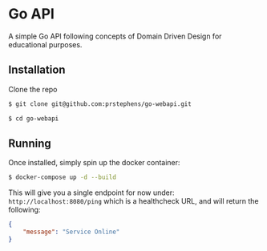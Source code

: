 # Go API

A simple Go API following concepts of Domain Driven Design for educational purposes.

## Installation

Clone the repo

```bash
$ git clone git@github.com:prstephens/go-webapi.git
```

```bash
$ cd go-webapi
```

## Running

Once installed, simply spin up the docker container:

```bash
$ docker-compose up -d --build
```

This will give you a single endpoint for now under: `http://localhost:8080/ping` which is a healthcheck URL, and will return the following:

```json
{
    "message": "Service Online"
}
```
